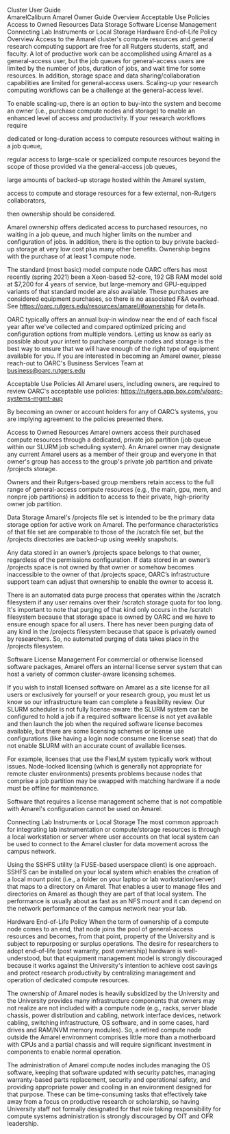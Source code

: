 
Cluster User Guide	
AmarelCaliburn
Amarel Owner Guide
Overview
Acceptable Use Policies
Access to Owned Resources
Data Storage
Software License Management
Connecting Lab Instruments or Local Storage
Hardware End-of-Life Policy
Overview
Access to the Amarel cluster's compute resources and general research computing support are free for all Rutgers students, staff, and faculty. A lot of productive work can be accomplished using Amarel as a general-access user, but the job queues for general-access users are limited by the number of jobs, duration of jobs, and wait time for some resources. In addition, storage space and data sharing/collaboration capabilities are limited for general-access users. Scaling-up your research computing workflows can be a challenge at the general-access level.

To enable scaling-up, there is an option to buy-into the system and become an owner (i.e., purchase compute nodes and storage) to enable an enhanced level of access and productivity. If your research workflows require

dedicated or long-duration access to compute resources without waiting in a job queue,

regular access to large-scale or specialized compute resources beyond the scope of those provided via the general-access job queues,

large amounts of backed-up storage hosted within the Amarel system,

access to compute and storage resources for a few external, non-Rutgers collaborators,

then ownership should be considered.

Amarel ownership offers dedicated access to purchased resources, no waiting in a job queue, and much higher limits on the number and configuration of jobs. In addition, there is the option to buy private backed-up storage at very low cost plus many other benefits. Ownership begins with the purchase of at least 1 compute node.

The standard (most basic) model compute node OARC offers has most recently (spring 2021) been a Xeon-based 52-core, 192 GB RAM model sold at $7,200 for 4 years of service, but large-memory and GPU-equipped variants of that standard model are also available. These purchases are considered equipment purchases, so there is no associated F&A overhead. See https://oarc.rutgers.edu/resources/amarel/#ownership for details.

OARC typically offers an annual buy-in window near the end of each fiscal year after we've collected and compared optimized pricing and configuration options from multiple vendors. Letting us know as early as possible about your intent to purchase compute nodes and storage is the best way to ensure that we will have enough of the right type of equipment available for you. If you are interested in becoming an Amarel owner, please reach-out to OARC's Business Services Team at business@oarc.rutgers.edu

Acceptable Use Policies
All Amarel users, including owners, are required to review OARC's acceptable use policies: https://rutgers.app.box.com/v/oarc-systems-mgmt-aup

By becoming an owner or account holders for any of OARC’s systems, you are implying agreement to the policies presented there.

Access to Owned Resources
Amarel owners access their purchased compute resources through a dedicated, private job partition (job queue within our SLURM job scheduling system). An Amarel owner may designate any current Amarel users as a member of their group and everyone in that owner's group has access to the group's private job partition and private /projects storage.

Owners and their Rutgers-based group members retain access to the full range of general-access compute resources (e.g., the main, gpu, mem, and nonpre job partitions) in addition to access to their private, high-priority owner job partition.

Data Storage
Amarel's /projects file set is intended to be the primary data storage option for active work on Amarel. The performance characteristics of that file set are comparable to those of the /scratch file set, but the /projects directories are backed-up using weekly snapshots.

Any data stored in an owner’s /projects space belongs to that owner, regardless of the permissions configuration. If data stored in an owner’s /projects space is not owned by that owner or somehow becomes inaccessible to the owner of that /projects space, OARC’s infrastructure support team can adjust that ownership to enable the owner to access it.

There is an automated data purge process that operates within the /scratch filesystem if any user remains over their /scratch storage quota for too long. It's important to note that purging of that kind only occurs in the /scratch filesystem because that storage space is owned by OARC and we have to ensure enough space for all users. There has never been purging data of any kind in the /projects filesystem because that space is privately owned by researchers. So, no automated purging of data takes place in the /projects filesystem.

Software License Management
For commercial or otherwise licensed software packages, Amarel offers an internal license server system that can host a variety of common cluster-aware licensing schemes.

If you wish to install licensed software on Amarel as a site license for all users or exclusively for yourself or your research group, you must let us know so our infrastructure team can complete a feasibility review. Our SLURM scheduler is not fully license-aware: the SLURM system can be configured to hold a job if a required software license is not yet available and then launch the job when the required software license becomes available, but there are some licensing schemes or license use configurations (like having a login node consume one license seat) that do not enable SLURM with an accurate count of available licenses.

For example, licenses that use the FlexLM system typically work without issues. Node-locked licensing (which is generally not appropriate for remote cluster environments) presents problems because nodes that comprise a job partition may be swapped with matching hardware if a node must be offline for maintenance.

Software that requires a license management scheme that is not compatible with Amarel's configuration cannot be used on Amarel.

Connecting Lab Instruments or Local Storage
The most common approach for integrating lab instrumentation or compute/storage resources is through a local workstation or server where user accounts on that local system can be used to connect to the Amarel cluster for data movement across the campus network. 

Using the SSHFS utility (a FUSE-based userspace client) is one approach. SSHFS can be installed on your local system which enables the creation of a local mount point (i.e., a folder on your laptop or lab workstation/server) that maps to a directory on Amarel. That enables a user to manage files and directories on Amarel as though they are part of that local system. The performance is usually about as fast as an NFS mount and it can depend on the network performance of the campus network near your lab.

Hardware End-of-Life Policy
When the term of ownership of a compute node comes to an end, that node joins the pool of general-access resources and becomes, from that point,  property of the University and is subject to repurposing or surplus operations. The desire for researchers to adopt end-of-life (post warranty, post ownership) hardware is well-understood, but that equipment management model is strongly discouraged because it works against the University's intention to achieve cost savings and protect research productivity by centralizing management and operation of dedicated compute resources.

The ownership of Amarel nodes is heavily subsidized by the University and the University provides many infrastructure components that owners may not realize are not included with a compute node (e.g., racks, server blade chassis, power distribution and cabling, network interface devices, network cabling, switching infrastructure, OS software, and in some cases, hard drives and RAM/NVM memory modules). So, a retired compute node outside the Amarel environment comprises little more than a motherboard with CPUs and a partial chassis and will require significant investment in components to enable normal operation.


The administration of Amarel compute nodes includes managing the OS software, keeping that software updated with security patches, managing warranty-based parts replacement, security and operational safety, and providing appropriate power and cooling in an environment designed for that purpose. These can be time-consuming tasks that effectively take away from a focus on productive research or scholarship, so having University staff not formally designated for that role taking responsibility for compute systems administration is strongly discouraged by OIT and OFR leadership.

